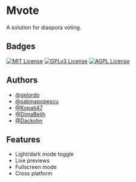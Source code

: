 
# Mvote

A solution for diaspora voting.

## Badges
[![MIT License](https://img.shields.io/badge/License-MIT-green.svg)](https://choosealicense.com/licenses/mit/)
[![GPLv3 License](https://img.shields.io/badge/License-GPL%20v3-yellow.svg)](https://opensource.org/licenses/)
[![AGPL License](https://img.shields.io/badge/license-AGPL-blue.svg)](http://www.gnu.org/licenses/agpl-3.0)


## Authors

- [@gelordo](https://www.github.com/gelordo)
- [@sabinapopescu](https://www.github.com/sabinapopescu)
- [@Kopati47](https://www.github.com/Kopati47)
- [@DimaBelih](https://www.github.com/DimaBelih)
- [@Dackohn](https://www.github.com/Dackohn)


## Features

- Light/dark mode toggle
- Live previews
- Fullscreen mode
- Cross platform

